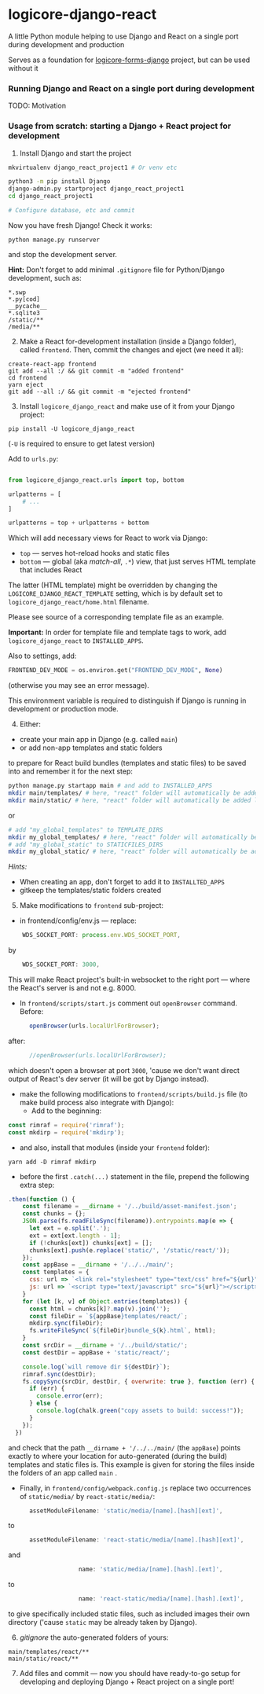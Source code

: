 # logicore-django-react

A little Python module helping to use Django and React on a single port during development and production

Serves as a foundation for [logicore-forms-django](https://github.com/Logicore-project/logicore-forms-django) project, but can be used without it

### Running Django and React on a single port during development

TODO: Motivation

### Usage from scratch: starting a Django + React project for development

1. Install Django and start the project
```bash
mkvirtualenv django_react_project1 # Or venv etc

python3 -m pip install Django
django-admin.py startproject django_react_project1
cd django_react_project1

# Configure database, etc and commit
```
Now you have fresh Django! Check it works:
```commandline
python manage.py runserver
```
and stop the development server.

**Hint:** Don't forget to add minimal `.gitignore` file for Python/Django development, such as:
```gitignore
*.swp
*.py[cod]
__pycache__
*.sqlite3
/static/**
/media/**
```

2. Make a React for-development installation (inside a Django folder), called `frontend`.
Then, commit the changes and eject (we need it all): 
```commandline
create-react-app frontend
git add --all :/ && git commit -m "added frontend"
cd frontend
yarn eject
git add --all :/ && git commit -m "ejected frontend"
```

3. Install `logicore_django_react` and make use of it from your Django project:
```commandline
pip install -U logicore_django_react
```
(`-U` is required to ensure to get latest version)

Add to `urls.py`:
```python

from logicore_django_react.urls import top, bottom

urlpatterns = [
    # ...
]

urlpatterns = top + urlpatterns + bottom
```
Which will add necessary views for React to work via Django:

* `top` — serves hot-reload hooks and static files
* `bottom` — global (aka _match-all_, `.*`) view, that just serves HTML template that includes React

The latter (HTML template) might be overridden by changing
the `LOGICORE_DJANGO_REACT_TEMPLATE` setting, which is by default set to
`logicore_django_react/home.html` filename.

Please see source of a corresponding template file as an example.

**Important:** In order for template file and template tags to work, add `logicore_django_react` to `INSTALLED_APPS`.

Also to settings, add:
```python
FRONTEND_DEV_MODE = os.environ.get("FRONTEND_DEV_MODE", None)
```
(otherwise you may see an error message).

This environment variable is required to
distinguish if Django is running in development or production mode.

4. Either:

* create your main app in Django (e.g. called `main`)
* or add non-app templates and static folders

 to prepare for React build bundles (templates and static files) to be saved into and remember it for the next step:

```bash
python manage.py startapp main # and add to INSTALLED_APPS
mkdir main/templates/ # here, "react" folder will automatically be added later
mkdir main/static/ # here, "react" folder will automatically be added later
```
or
```bash
# add "my_global_templates" to TEMPLATE_DIRS
mkdir my_global_templates/ # here, "react" folder will automatically be added later
# add "my_global_static" to STATICFILES_DIRS
mkdir my_global_static/ # here, "react" folder will automatically be added later
```

_Hints:_
 - When creating an app, don't forget to add it to `INSTALLTED_APPS`
 - gitkeep the templates/static folders created

5. Make modifications to `frontend` sub-project:

* in frontend/config/env.js — replace:
```javascript
    WDS_SOCKET_PORT: process.env.WDS_SOCKET_PORT,
```
by
```javascript
    WDS_SOCKET_PORT: 3000,
```
This will make React project's built-in websocket to the right port — where the React's server
is and not e.g. 8000.

* In `frontend/scripts/start.js` comment out `openBrowser` command. Before:
```javascript
      openBrowser(urls.localUrlForBrowser);
```
after:
```javascript
      //openBrowser(urls.localUrlForBrowser);
```
which doesn't open a browser at port `3000`, 'cause we don't want direct output
of React's dev server (it will be got by Django instead).

* make the following modifications to `frontend/scripts/build.js` file
(to make build process also integrate with Django):
  * Add to the beginning:
```javascript
const rimraf = require('rimraf');
const mkdirp = require('mkdirp');
```
  * and also, install that modules (inside your `frontend` folder):
```commandline
yarn add -D rimraf mkdirp
```

* before the first `.catch(...)` statement in the file, prepend the following extra step:
```javascript
.then(function () {
    const filename = __dirname + '/../build/asset-manifest.json';
    const chunks = {};
    JSON.parse(fs.readFileSync(filename)).entrypoints.map(e => {
      let ext = e.split('.');
      ext = ext[ext.length - 1];
      if (!chunks[ext]) chunks[ext] = [];
      chunks[ext].push(e.replace('static/', '/static/react/'));
    });
    const appBase = __dirname + '/../../main/';
    const templates = {
      css: url => `<link rel="stylesheet" type="text/css" href="${url}" />`,
      js: url => `<script type="text/javascript" src="${url}"></script>`,
    }
    for (let [k, v] of Object.entries(templates)) {
      const html = chunks[k]?.map(v).join('');
      const fileDir = `${appBase}templates/react/`;
      mkdirp.sync(fileDir);
      fs.writeFileSync(`${fileDir}bundle_${k}.html`, html);
    }
    const srcDir = __dirname + '/../build/static/';
    const destDir = appBase + 'static/react/';

    console.log(`will remove dir ${destDir}`);
    rimraf.sync(destDir);
    fs.copySync(srcDir, destDir, { overwrite: true }, function (err) {
      if (err) {
        console.error(err);
      } else {
        console.log(chalk.green("copy assets to build: success!"));
      }
    });
  })
```
and check that the path `__dirname + '/../../main/` (the `appBase`) points exactly to where your
location for auto-generated (during the build) templates and static files is.
This example is given for storing the files inside the folders of an app called `main` .

* Finally, in `frontend/config/webpack.config.js` replace two occurrences
of `static/media/` by `react-static/media/`:
```javascript
      assetModuleFilename: 'static/media/[name].[hash][ext]',
```
to
```javascript
      assetModuleFilename: 'react-static/media/[name].[hash][ext]',
```
and
```javascript
                    name: 'static/media/[name].[hash].[ext]',
```
to
```javascript
                    name: 'react-static/media/[name].[hash].[ext]',
```
to give specifically included static files, such as included images their own directory
('cause `static` may be already taken by Django).

6. _gitignore_ the auto-generated folders of yours:
```gitignore
main/templates/react/**
main/static/react/**
```

7. Add files and commit — now you should have ready-to-go setup for
developing and deploying Django + React project on a single port!
